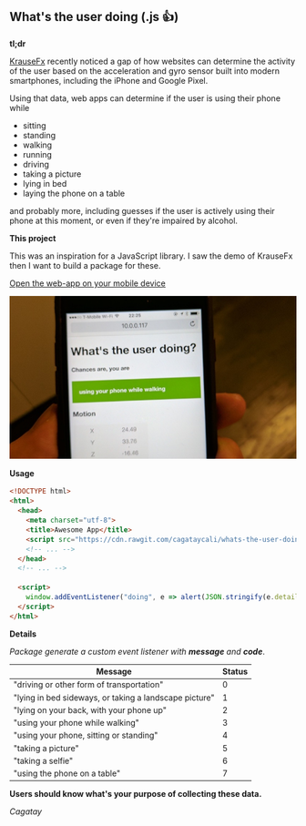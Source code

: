 ## What's the user doing (.js :+1:)

**tl;dr**

[KrauseFx](https://github.com/KrauseFx/whats-the-user-doing) recently noticed a gap of how websites can determine the activity of the user based on the acceleration and gyro sensor built into modern smartphones, including the iPhone and Google Pixel.

Using that data, web apps can determine if the user is using their phone while

- sitting
- standing
- walking
- running
- driving
- taking a picture
- lying in bed
- laying the phone on a table

and probably more, including guesses if the user is actively using their phone at this moment, or even if they're impaired by alcohol.

**This project**

This was an inspiration for a JavaScript library. I saw the demo of KrauseFx then I want to build a package for these.

[Open the web-app on your mobile device](https://krausefx.github.io/whats-the-user-doing/)

![./assets/photo.jpg](./assets/photo.jpg)

**Usage**

```html
<!DOCTYPE html>
<html>
  <head>
    <meta charset="utf-8">
    <title>Awesome App</title>
    <script src="https://cdn.rawgit.com/cagataycali/whats-the-user-doing.js/master/whats-the-user-doing.js"></script>
    <!-- ... -->
  </head>
  <!-- ... -->

  <script>
    window.addEventListener("doing", e => alert(JSON.stringify(e.detail)) );
  </script>
</html>
```

**Details**

*Package generate a custom event listener with **message** and **code***.


| Message                                                	| Status 	|
|--------------------------------------------------------	|--------	|
| "driving or other form of transportation"              	| 0      	|
| "lying in bed sideways, or taking a landscape picture" 	| 1      	|
| "lying on your back, with your phone up"               	| 2      	|
| "using your phone while walking"                       	| 3      	|
| "using your phone, sitting or standing"                	| 4      	|
| "taking a picture"                                     	| 5      	|
| "taking a selfie"                                      	| 6      	|
| "using the phone on a table"                           	| 7      	|


**Users should know what's your purpose of collecting these data.**

*Cagatay*
